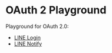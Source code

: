 # OAuth 2 Playground

Playground for OAuth 2.0:

- [LINE Login](https://developers.line.biz/en/docs/line-login/getting-started/)
- [LINE Notify](https://notify-bot.line.me/)
